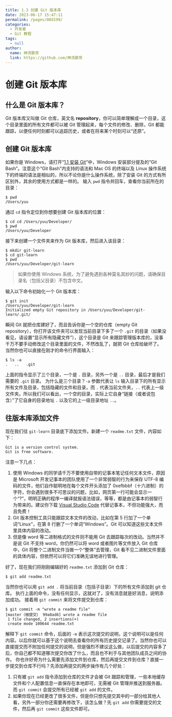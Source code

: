 ```yaml
---
title: 1.3 创建 Git 版本库
date: 2023-06-17 15:47:11
permalink: /pages/08d199/
categories:
  - 开发者
  - Git 教程
tags:
  - null
author: 
  name: 神流歌奈
  link: https://github.com/神流歌奈
---
```

# 创建 Git 版本库

## 什么是 Git 版本库？

Git 版本库又叫做 Git 仓库，英文名 **repository**，你可以简单理解成一个目录，这个目录里面的所有文件都可以被 Git 管理起来，每个文件的修改、删除，Git 都能跟踪，以便任何时刻都可以追踪历史，或者在将来某个时刻可以“还原”。
## 创建 Git 版本库

如果你是 Windows，请打开“[1.1 安装 Git](https://www.yuque.com/kana/fvwupr/wmu0973mg4ekgzly)”中，Windows 安装部分提及的“Git Bash”。注意这个“Git Bash”内支持的语法和 Mac OS 的终端以及 Linux 操作系统下的终端的语法是相似的，所以不论你是什么操作系统，除了安装 Git 的方式有所区别外，其余的使用方式都是一样的。
输入 `pwd` 指令并回车，查看你当前所在的目录：

```shell
$ pwd
/Users/yuu
```
通过 `cd` 指令定位到你想要创建 Git 版本库的位置：
```shell
$ cd cd /Users/yuu/Developer/
$ pwd
/Users/yuu/Developer
```
接下来创建一个文件夹来作为 Git 版本库，然后进入该目录：
```shell
$ mkdir git-learn
$ cd git-learn
$ pwd
/Users/yuu/Developer/git-learn
```
>  如果你使用 Windows 系统，为了避免遇到各种莫名其妙的问题，请确保目录名（包括父目录）不包含中文。

输入以下命令初始化一个 Git 版本库：
```shell
$ git init
/Users/yuu/Developer/git-learn
Initialized empty Git repository in /Users/yuu/Developer/git-learn/.git/
```
瞬间 Git 就把仓库建好了，而且告诉你是一个空的仓库（empty Git repository），你打开该文件夹可以发现当前目录下多了一个 `.git` 的目录（如果没看见，请设置“显示所有隐藏文件”），这个目录是 Git 来跟踪管理版本库的，没事千万不要手动修改这个目录里面的文件，不然改乱了，就把 Git 仓库给破坏了。
当然你也可以直接在刚才的命令行界面输入：
```shell
$ ls -a
.   ..   .git
```
上面的指令显示了三个目录，一个是 `.` 目录，另外一个是 `..` 目录，最后才是我们需要的 `.git` 目录。
为什么是三个目录？`-a` 参数代表让 `ls` 输入目录下的所有显示所有文件及目录，包括隐藏的文件和目录，而 `.` 代表当前文件夹，`..` 代表上一级文件夹。所以我们可以看出，一个空的目录，实际上它自身“链接（或者说包含）”了它自身的目录地址 `.` 以及它的上一级目录地址 `..`。
## 往版本库添加文件

现在我们往 `git-learn` 目录底下添加文件。新建一个 `readme.txt` 文件，内容如下：
```
Git is a version control system.
Git is free software.
```
注意一下几点：

1. 使用 Windows 的同学请千万不要使用自带的记事本笔记任何文本文件，原因是 Microsoft 开发记事本的团队使用了一个非常弱智的行为来保存 UTF-8 编码的文件，他们自作聪明地在每个文件开头添加了 0xefbbbf（十六进制）的字符，你会遇到很多不可思议的问题，比如，网页第一行可能会显示一个“?”，明明正确的程序一编译就报语法错误，等等，都是由记事本的弱智行为带来的。建议你下载 [Visual Studio Code](https://code.visualstudio.com/) 代替记事本，不但功能强大，而且免费！
2. Git 版本控制工具只能跟踪文本文件的改动，比如在第 5 行加了一个单词“Linux”，在第 8 行删了一个单词“Windows”。Git 可以知道这些文本文件里具体内容的改动。
3. 但是像 word 等二进制格式的文件则不能用 Git 去跟踪每次的改动。当然并不是说 Git 不支持 word，你仍然可以将 word 或者图片等文件放入 Git 仓库中，Git 将整个二进制文件当做一个“整体”去管理，Git 看不见二进制文件里面的具体内容，但依然可以将它们准确无误地进行管理。

好了，现在我们将刚刚编辑好的 `readme.txt` 添加到 Git 仓库：
```
$ git add readme.txt
```
当然你也可以用 `git add .` 将当前目录（包括子目录）下的所有文件添加到 git 仓库。
执行上面的命令，没有任何显示，这就对了，没有消息就是好消息，说明添加成功。
接着用 `git commit` 来将文件提交到仓库：
```
$ git commit -m "wrote a readme file"
[master（根提交） 99a8ad6] wrote a readme file
 1 file changed, 2 insertions(+)
 create mode 100644 readme.txt
```
解释下 `git commit` 命令，后面的 `-m` 表示这次提交的说明，这个说明可以是任何内容。以后你就可以基于这个说明去查看你的所有历史提交记录了。当然你也可以直接提交而不附加任何提交的说明，但是强烈不建议这么做，以后提交的内容多了后，你自己都不知道哪次提交你改了什么，而且也不利于与其他团队成员之间的协作。
你也许好奇为什么需要先添加文件到仓库，然后再提交文件到仓库？直接一步提交到仓库不行吗？先添加再提交的两步操作有几个好处：

1. 只有被 `git add` 指令添加到仓库的文件才会被 Git 跟踪和管理，一些本地缓存文件和个人配置信息一直保存在本地即可，无需被 Git 管理并推送到服务器。而 `git commit` 会提交所有已经被 `git add` 的文件。
2. 如果你现在已经更改了很多文件，但是你只想先提交其中的一部分给其他人看，另外一部分你还需要再修改下，该怎么做？先 `git add` 你需要提交的文件，然后再 `git commit` 这些文件即可。

